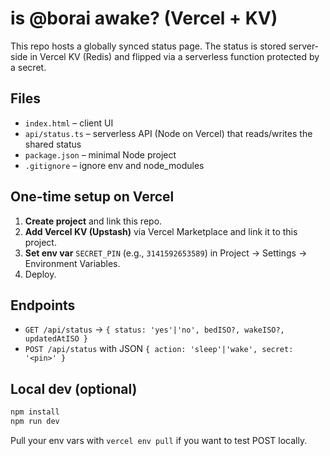 # is @borai awake? (Vercel + KV)

This repo hosts a globally synced status page. The status is stored server-side in Vercel KV (Redis) and flipped via a serverless function protected by a secret.

## Files
- `index.html` – client UI
- `api/status.ts` – serverless API (Node on Vercel) that reads/writes the shared status
- `package.json` – minimal Node project
- `.gitignore` – ignore env and node_modules

## One-time setup on Vercel
1. **Create project** and link this repo.
2. **Add Vercel KV (Upstash)** via Vercel Marketplace and link it to this project.
3. **Set env var** `SECRET_PIN` (e.g., `3141592653589`) in Project → Settings → Environment Variables.
4. Deploy.

## Endpoints
- `GET /api/status` → `{ status: 'yes'|'no', bedISO?, wakeISO?, updatedAtISO }`
- `POST /api/status` with JSON `{ action: 'sleep'|'wake', secret: '<pin>' }`

## Local dev (optional)
```bash
npm install
npm run dev
```
Pull your env vars with `vercel env pull` if you want to test POST locally.
